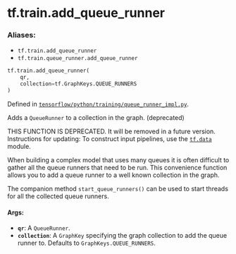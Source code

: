 <div itemscope itemtype="http://developers.google.com/ReferenceObject">
<meta itemprop="name" content="tf.train.add_queue_runner" />
<meta itemprop="path" content="Stable" />
</div>

# tf.train.add_queue_runner

### Aliases:

* `tf.train.add_queue_runner`
* `tf.train.queue_runner.add_queue_runner`

``` python
tf.train.add_queue_runner(
    qr,
    collection=tf.GraphKeys.QUEUE_RUNNERS
)
```



Defined in [`tensorflow/python/training/queue_runner_impl.py`](/code/stable/tensorflow/python/training/queue_runner_impl.py).

Adds a `QueueRunner` to a collection in the graph. (deprecated)

THIS FUNCTION IS DEPRECATED. It will be removed in a future version.
Instructions for updating:
To construct input pipelines, use the <a href="../../tf/data.md"><code>tf.data</code></a> module.

When building a complex model that uses many queues it is often difficult to
gather all the queue runners that need to be run.  This convenience function
allows you to add a queue runner to a well known collection in the graph.

The companion method `start_queue_runners()` can be used to start threads for
all the collected queue runners.

#### Args:

* <b>`qr`</b>: A `QueueRunner`.
* <b>`collection`</b>: A `GraphKey` specifying the graph collection to add
    the queue runner to.  Defaults to `GraphKeys.QUEUE_RUNNERS`.